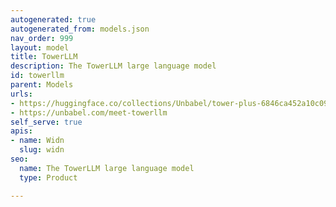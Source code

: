 ```yaml
---
autogenerated: true
autogenerated_from: models.json
nav_order: 999
layout: model
title: TowerLLM
description: The TowerLLM large language model
id: towerllm
parent: Models
urls:
- https://huggingface.co/collections/Unbabel/tower-plus-6846ca452a10c0905dc03c0f
- https://unbabel.com/meet-towerllm
self_serve: true
apis:
- name: Widn
  slug: widn
seo:
  name: The TowerLLM large language model
  type: Product

---
```


